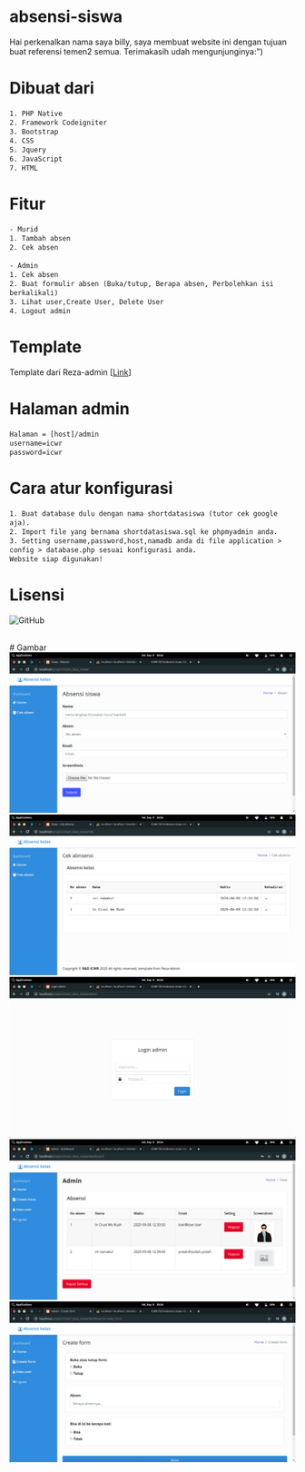 # absensi-siswa
Hai perkenalkan nama saya billy, saya membuat website ini dengan tujuan buat referensi temen2 semua. Terimakasih udah mengunjunginya:")

# Dibuat dari
```
1. PHP Native
2. Framework Codeigniter
3. Bootstrap
4. CSS
5. Jquery
6. JavaScript
7. HTML
```

# Fitur
```
- Murid
1. Tambah absen
2. Cek absen

- Admin
1. Cek absen
2. Buat formulir absen (Buka/tutup, Berapa absen, Perbolehkan isi berkalikali)
3. Lihat user,Create User, Delete User
4. Logout admin
```

# Template
Template dari Reza-admin [<a href='https://github.com/rezafikkri/Reza-Admin'>Link</a>]

# Halaman admin
```
Halaman = [host]/admin
username=icwr
password=icwr
```

# Cara atur konfigurasi
```
1. Buat database dulu dengan nama shortdatasiswa (tutor cek google aja).
2. Import file yang bernama shortdatasiswa.sql ke phpmyadmin anda.
3. Setting username,password,host,namadb anda di file application > config > database.php sesuai konfigurasi anda.
Website siap digunakan!
```

# Lisensi
![GitHub](https://img.shields.io/github/license/icwr-tech/absensi-siswa?color=red&style=flat-square)

<br>
# Gambar

<img src="1.png" alt="gambar">
<img src="2.png" alt="gambar">
<img src="3.png" alt="gambar">
<img src="4.png" alt="gambar">
<img src="5.png" alt="gambar">




